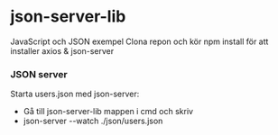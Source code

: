 # json-server-lib
 JavaScript och JSON exempel
 Clona repon och kör npm install för att installer axios & json-server

 ### JSON server
 Starta users.json med json-server:
  - Gå till json-server-lib mappen i cmd och skriv
  - json-server --watch ./json/users.json

